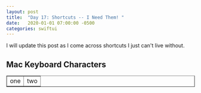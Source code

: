 ```yaml
---
layout: post
title:  "Day 17: Shortcuts -- I Need Them! "
date:   2020-01-01 07:00:00 -0500
categories: swiftui
---
```


I will update this post as I come across shortcuts I just can't live without.

## Mac Keyboard Characters

<table border="1">

<tr><td>one</td><td>two</td></tr>
</table>
